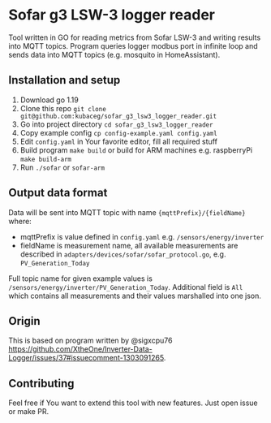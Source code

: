 # Sofar g3 LSW-3 logger reader
Tool written in GO for reading metrics from Sofar LSW-3 and writing results into MQTT topics. 
Program queries logger modbus port in infinite loop and sends data into MQTT topics (e.g. mosquito in HomeAssistant).

## Installation and setup
1. Download go 1.19
2. Clone this repo `git clone git@github.com:kubaceg/sofar_g3_lsw3_logger_reader.git`
3. Go into project directory `cd sofar_g3_lsw3_logger_reader`
4. Copy example config `cp config-example.yaml config.yaml`
5. Edit `config.yaml` in Your favorite editor, fill all required stuff
6. Build program `make build` or build for ARM machines e.g. raspberryPi `make build-arm`
7. Run `./sofar` or `sofar-arm`

## Output data format
Data will be sent into MQTT topic with name `{mqttPrefix}/{fieldName}` where:
* mqttPrefix is value defined in `config.yaml` e.g. `/sensors/energy/inverter`
* fieldName is measurement name, all available measurements are described in `adapters/devices/sofar/sofar_protocol.go`, e.g. `PV_Generation_Today`

Full topic name for given example values is `/sensors/energy/inverter/PV_Generation_Today`.
Additional field is `All` which contains all measurements and their values marshalled into one json.

## Origin
This is based on program written by @sigxcpu76 https://github.com/XtheOne/Inverter-Data-Logger/issues/37#issuecomment-1303091265.

## Contributing
Feel free if You want to extend this tool with new features. Just open issue or make PR.